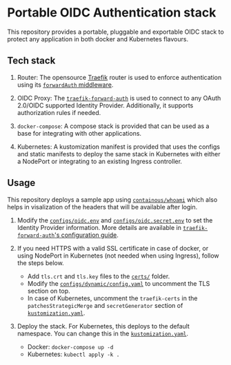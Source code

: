 # Portable OIDC Authentication stack

This repository provides a portable, pluggable and exportable OIDC stack to protect any application in both docker and Kubernetes flavours.

## Tech stack

1. Router: The opensource [Traefik](https://doc.traefik.io/traefik/) router is used to enforce authentication using its [`forwardAuth` middleware](https://doc.traefik.io/traefik/middlewares/http/forwardauth/).

2. OIDC Proxy: The [`traefik-forward-auth`](https://github.com/thomseddon/traefik-forward-auth) is used to connect to any OAuth 2.0/OIDC supported Identity Provider. Additionally, it supports authorization rules if needed.

3. `docker-compose`: A compose stack is provided that can be used as a base for integrating with other applications.

4. Kubernetes: A kustomization manifest is provided that uses the configs and static manifests to deploy the same stack in Kubernetes with either a NodePort or integrating to an existing Ingress controller.

## Usage

This repository deploys a sample app using [`containous/whoami`](https://github.com/traefik/whoami) which also helps in visalization of the headers that will be available after login.

1. Modify the [`configs/oidc.env`](configs/oidc.env) and [`configs/oidc.secret.env`](configs/oidc.secret.env) to set the Identity Provider information. More details are available in [`traefik-forward-auth`'s configuration guide](https://github.com/thomseddon/traefik-forward-auth#configuration).

2. If you need HTTPS with a valid SSL certificate in case of docker, or using NodePort in Kubernetes (not needed when using Ingress), follow the steps below.
    * Add `tls.crt` and `tls.key` files to the [`certs/`](certs/) folder.
    * Modify the [`configs/dynamic/config.yaml`](configs/dynamic/config.yaml) to uncomment the TLS section on top.
    * In case of Kubernetes, uncomment the `traefik-certs` in the `patchesStrategicMerge` and `secretGenerator` section of [`kustomization.yaml`](kustomization.yaml).

3. Deploy the stack. For Kubernetes, this deploys to the default namespace. You can change this in the [`kustomization.yaml`](kustomization.yaml).
    * Docker: `docker-compose up -d`
    * Kubernetes: `kubectl apply -k .`

